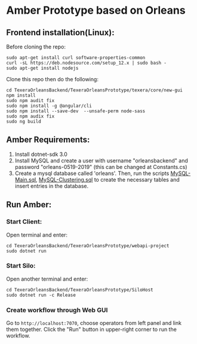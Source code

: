 # Amber Prototype based on Orleans

## Frontend installation(Linux): 
Before cloning the repo:
```
sudo apt-get install curl software-properties-common
curl -sL https://deb.nodesource.com/setup_12.x | sudo bash -
sudo apt-get install nodejs
```
Clone this repo then do the following:
```
cd TexeraOrleansBackend/TexeraOrleansPrototype/texera/core/new-gui
npm install
sudo npm audit fix
sudo npm install -g @angular/cli
sudo npm install --save-dev  --unsafe-perm node-sass
sudo npm audix fix
sudo ng build
```

## Amber Requirements:
1. Install dotnet-sdk 3.0
2. Install MySQL and create a user with username "orleansbackend" and password "orleans-0519-2019" (this can be changed at Constants.cs)
3. Create a mysql database called 'orleans'. Then, run the scripts [MySQL-Main.sql](https://github.com/dotnet/orleans/blob/master/src/AdoNet/Shared/MySQL-Main.sql), [MySQL-Clustering.sql](https://github.com/dotnet/orleans/blob/master/src/AdoNet/Orleans.Clustering.AdoNet/MySQL-Clustering.sql) to create the necessary tables and insert entries in the database.

## Run Amber:
### Start Client:
Open terminal and enter:
```
cd TexeraOrleansBackend/TexeraOrleansPrototype/webapi-project
sudo dotnet run
```
### Start Silo:
Open another terminal and enter:
```
cd TexeraOrleansBackend/TexeraOrleansPrototype/SiloHost
sudo dotnet run -c Release
```
### Create workflow through Web GUI
Go to `http://localhost:7070`, choose operators from left panel and link them together. Click the "Run" button in upper-right corner to  run the workflow. 


